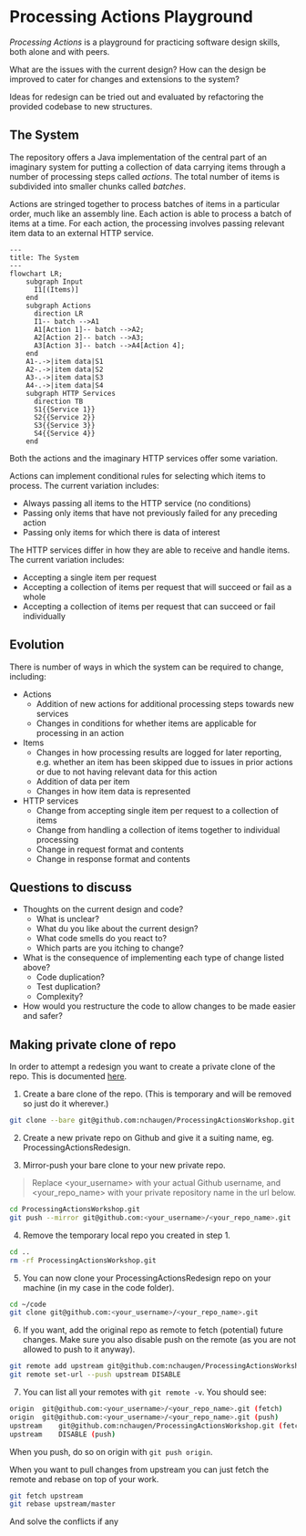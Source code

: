 # Processing Actions Playground 

_Processing Actions_ is a playground for practicing software design skills, both alone and with peers. 

What are the issues with the current design? How can the design be improved to cater for changes and extensions to the system? 

Ideas for redesign can be tried out and evaluated by refactoring the provided codebase to new structures. 

## The System
The repository offers a Java implementation of the central part of an imaginary system for putting a collection of data carrying items through a number of processing steps called _actions_. The total number of items is subdivided into smaller chunks called _batches_. 

Actions are stringed together to process batches of items in a particular order, much like an assembly line. Each action is able to process a batch of items at a time. For each action, the processing involves passing relevant item data to an external HTTP service.

```mermaid
---
title: The System
---
flowchart LR;
    subgraph Input
      I1[(Items)]
    end
    subgraph Actions
      direction LR
      I1-- batch -->A1
      A1[Action 1]-- batch -->A2;
      A2[Action 2]-- batch -->A3;
      A3[Action 3]-- batch -->A4[Action 4];
    end
    A1-.->|item data|S1
    A2-.->|item data|S2
    A3-.->|item data|S3
    A4-.->|item data|S4
    subgraph HTTP Services
      direction TB
      S1{{Service 1}}
      S2{{Service 2}}
      S3{{Service 3}}
      S4{{Service 4}}
    end
```

Both the actions and the imaginary HTTP services offer some variation.

Actions can implement conditional rules for selecting which items to process. The current variation includes:
* Always passing all items to the HTTP service (no conditions)
* Passing only items that have not previously failed for any preceding action
* Passing only items for which there is data of interest

The HTTP services differ in how they are able to receive and handle items. The current variation includes:
* Accepting a single item per request
* Accepting a collection of items per request that will succeed or fail as a whole
* Accepting a collection of items per request that can succeed or fail individually


## Evolution

There is number of ways in which the system can be required to change, including:
* Actions
  * Addition of new actions for additional processing steps towards new services
  * Changes in conditions for whether items are applicable for processing in an action
* Items
  * Changes in how processing results are logged for later reporting, e.g. whether an item has been skipped due to issues in prior actions or due to not having relevant data for this action
  * Addition of data per item
  * Changes in how item data is represented 
* HTTP services
  * Change from accepting single item per request to a collection of items
  * Change from handling a collection of items together to individual processing
  * Change in request format and contents
  * Change in response format and contents

## Questions to discuss
- Thoughts on the current design and code?
  - What is unclear?
  - What du you like about the current design?
  - What code smells do you react to?
  - Which parts are you itching to change?
- What is the consequence of implementing each type of change listed above?
  - Code duplication?
  - Test duplication?
  - Complexity?
- How would you restructure the code to allow changes to be made easier and safer?


## Making private clone of repo
In order to attempt a redesign you want to create a private clone of the repo. This is documented [here](https://docs.github.com/en/repositories/creating-and-managing-repositories/duplicating-a-repository).

1. Create a bare clone of the repo. (This is temporary and will be removed so just do it wherever.)
```bash
git clone --bare git@github.com:nchaugen/ProcessingActionsWorkshop.git
```
2. Create a new private repo on Github and give it a suiting name, eg. ProcessingActionsRedesign.

3. Mirror-push your bare clone to your new private repo.
> Replace <your_username> with your actual Github username, and <your_repo_name> with your private repository name in the url below.
```bash
cd ProcessingActionsWorkshop.git
git push --mirror git@github.com:<your_username>/<your_repo_name>.git
```

4. Remove the temporary local repo you created in step 1.
```bash
cd ..
rm -rf ProcessingActionsWorkshop.git
```

5. You can now clone your ProcessingActionsRedesign repo on your machine (in my case in the code folder).
```bash
cd ~/code
git clone git@github.com:<your_username>/<your_repo_name>.git
```

6. If you want, add the original repo as remote to fetch (potential) future changes. Make sure you also disable push on the remote (as you are not allowed to push to it anyway).
```bash
git remote add upstream git@github.com:nchaugen/ProcessingActionsWorkshop.git
git remote set-url --push upstream DISABLE
```

7. You can list all your remotes with `git remote -v`. You should see:
```bash
origin	git@github.com:<your_username>/<your_repo_name>.git (fetch)
origin	git@github.com:<your_username>/<your_repo_name>.git (push)
upstream	git@github.com:nchaugen/ProcessingActionsWorkshop.git (fetch)
upstream	DISABLE (push)
```
When you push, do so on origin with `git push origin`.

When you want to pull changes from upstream you can just fetch the remote and rebase on top of your work.
```bash
git fetch upstream
git rebase upstream/master
```
And solve the conflicts if any
